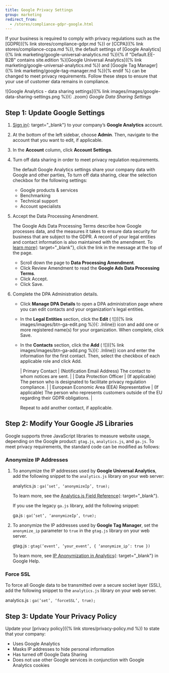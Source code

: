 ```yaml
---
title: Google Privacy Settings
group: marketing
redirect_from: 
  - /stores/compliance-gdpr-google.html
---
```


If your business is required to comply with privacy regulations such as the [GDPR]({% link stores/compliance-gdpr.md %}) or [CCPA]({% link stores/compliance-ccpa.md %}), the default settings of <!--{% if "Default.CE Only" contains site.edition %}-->[Google Analytics]({% link marketing/google-universal-analytics.md %})<!--{% endif %}-->{% if "Default.EE-B2B" contains site.edition %}[Google Universal Analytics]({% link marketing/google-universal-analytics.md %}) and [Google Tag Manager]({% link marketing/google-tag-manager.md %}){% endif %} can be changed to meet privacy requirements. Follow these steps to ensure that your use of customer data remains in compliance.

![Google Analytics - data sharing settings]({% link images/images/google-data-sharing-settings.png %}){: .zoom}
_Google Data Sharing Settings_

## Step 1: Update Google Settings

1. [Sign in][1]{: target="_blank"} to your company’s **Google Analytics** account.

1. At the bottom of the left sidebar, choose **Admin**. Then, navigate to the account that you want to edit, if applicable.

1. In the **Account** column, click **Account Settings**.

1. Turn off data sharing in order to meet privacy regulation requirements.

    The default Google Analytics settings share your company data with Google and other parties, To turn off data sharing, clear the selection checkbox for the following settings:

   - Google products & services
   - Benchmarking
   - Technical support
   - Account specialists

1. Accept the Data Processing Amendment.

    The Google Ads Data Processing Terms describe how Google processes data, and the measures it takes to ensure data security for business that are subject to the GDPR. A record of your legal entities and contact information is also maintained with the amendment. To [learn more][2]{: target="_blank"}, click the link in the message at the top of the page.

   - Scroll down the page to **Data Processing Amendment**.
   - Click <span class="btn">Review Amendment</span> to read the **Google Ads Data Processing Terms**.
   - Click <span class="btn">Accept</span>.
   - Click <span class="btn">Save</span>.

1. Complete the DPA Administration details.

   - Click **Manage DPA Details** to open a DPA administration page where you can edit contacts and your organization's legal entities.

   - In the **Legal Entities** section, click the **Edit** ( ![]({% link images/images/btn-ga-edit.png %}){: .Inline}) icon and add one or more registered name(s) for your organization. When complete, click <span class="btn">Save</span>.

   - In the **Contacts** section, click the **Add** ( ![]({% link images/images/btn-ga-add.png %}){: .Inline}) icon and enter the information for the first contact. Then, select the checkbox of each applicable role and click <span class="btn">Add</span>.

        | Primary Contact | (Notification Email Address) The contact to whom notices are sent. |
        | Data Protection Officer | (If applicable) The person who is designated to facilitate privacy regulation compliance. |
        | European Economic Area (EEA) Representative | (If applicable) The person who represents customers outside of the EU regarding their GDPR obligations. |

        Repeat to add another contact, if applicable.

## Step 2: Modify Your Google JS Libraries

Google supports three JavaScript libraries to measure website usage, depending on the Google product: `gtag.js`, `analytics.js`, and `ga.js`. To meet privacy requirements, the standard code can be modified as follows:

### Anonymize IP Addresses

1. To anonymize the IP addresses used by **Google Universal Analytics**, add the following snippet to the `analytics.js` library on your web server:

    analytics.js
    : `ga(’set’, ‘anonymizeIp’, true);`

    To learn more, see the [Analytics.js Field Reference][3]{: target="_blank"}.

    If you use the legacy `ga.js` library, add the following snippet:

    ga.js
    : `ga(’set’, ‘anonymizeIp’, true);`

1. To anonymize the IP addresses used by **Google Tag Manager**, set the `anonymize_ip` parameter to `true` in the `gtag.js` library on your web server.

    gtag.js
    : `gtag(’event’, ’your_event’, { ‘anonymize_ip’: true })`

    To learn more, see [IP Anonymization in Analytics][4]{: target="_blank"} in Google Help.

### Force SSL

To force all Google data to be transmitted over a secure socket layer (SSL), add the following snippet to the `analytics.js` library on your web server.

analytics.js
: `ga(’set’, ‘forceSSL’, true);`

## Step 3: Update Your Privacy Policy

Update your [privacy policy]({% link stores/privacy-policy.md %}) to state that your company:

- Uses Google Analytics
- Masks IP addresses to hide personal information
- Has turned off Google Data Sharing
- Does not use other Google services in conjunction with Google Analytics cookies

[1]: https://www.google.com/analytics/
[2]: https://support.google.com/analytics/answer/3379636
[3]: https://developers.google.com/analytics/devguides/collection/analyticsjs/field-reference
[4]: https://support.google.com/analytics/answer/2763052
